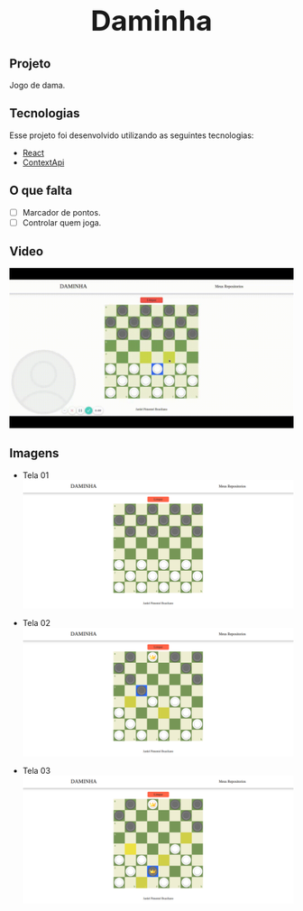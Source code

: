 <div align="center" >
  <h1 style='font-size: 50px;'>Daminha</h1>
</div>

## Projeto

Jogo de dama.

## Tecnologias

Esse projeto foi desenvolvido utilizando as seguintes tecnologias:

- [React](https://reactjs.org/)
- [ContextApi](https://pt-br.reactjs.org/docs/context.html)

## O que falta

- [ ] Marcador de pontos.
- [ ] Controlar quem joga.

## Video

  <img src="./demo/demo.gif" alt="Jogo em 2x"/>

## Imagens

- Tela 01
  <img src="./demo/tela_01.png" alt="Tela login"/>

- Tela 02
  <img src="./demo/tela_02.png" alt="Tela de cadastro"/>

- Tela 03
  <img src="./demo/tela_03.png" alt="Tela inicial"/>
